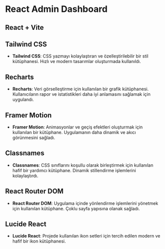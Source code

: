 # React Admin Dashboard

## React + Vite

## Tailwind CSS

- **Tailwind CSS**: CSS yazmayı kolaylaştıran ve özelleştirilebilir bir stil kütüphanesi. Hızlı ve modern tasarımlar oluşturmada kullanıldı.

## Recharts

- **Recharts**: Veri görselleştirme için kullanılan bir grafik kütüphanesi. Kullanıcıların rapor ve istatistikleri daha iyi anlamasını sağlamak için uygulandı.

## Framer Motion

- **Framer Motion**: Animasyonlar ve geçiş efektleri oluşturmak için kullanılan bir kütüphane. Uygulamanın daha dinamik ve akıcı görünmesini sağladı.

## Classnames

- **Classnames**: CSS sınıflarını koşullu olarak birleştirmek için kullanılan hafif bir yardımcı kütüphane. Dinamik stillendirme işlemlerini kolaylaştırdı.

## React Router DOM

- **React Router DOM**: Uygulama içinde yönlendirme işlemlerini yönetmek için kullanılan kütüphane. Çoklu sayfa yapısına olanak sağladı.

## Lucide React

- **Lucide React**: Projede kullanılan ikon setleri için tercih edilen modern ve hafif bir ikon kütüphanesi.
